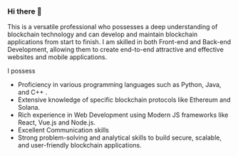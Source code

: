 ### Hi there 👋

This is a versatile professional who possesses a deep understanding of blockchain technology and can develop and maintain blockchain applications from start to finish. 
I am skilled in both Front-end and Back-end Development, allowing them to create end-to-end attractive and effective websites and mobile applications.

I possess 
- Proficiency in various programming languages such as Python, Java, and C++ . 
- Extensive knowledge of specific blockchain protocols like Ethereum and Solana.
- Rich experience in Web Development using Modern JS frameworks like React, Vue.js and Node.js.
- Excellent Communication skills
- Strong problem-solving and analytical skills to build secure, scalable, and user-friendly blockchain applications.

